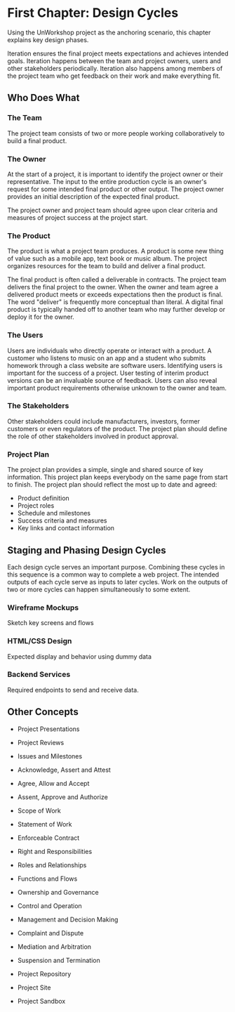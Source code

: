 # First Chapter: Design Cycles

Using the UnWorkshop project as the anchoring scenario, this chapter explains key design phases. 

Iteration ensures the final project meets expectations and achieves intended goals. Iteration happens between the team and project owners, users and other stakeholders periodically.  Iteration also happens among members of the project team who get feedback on their work and make everything fit.  


## Who Does What

### The Team

The project team consists of two or more people working collaboratively to build a final product.  

### The Owner

At the start of a project, it is important to identify the project owner or their representative. The input to the entire production cycle is an owner's request for some intended final product or other output.  The project owner provides an initial description of the expected final product. 

The project owner and project team should agree upon clear criteria and measures of project success at the project start.  

### The Product

The product is what a project team produces. A product is some new thing of value such as a mobile app, text book or music album. The project organizes resources for the team to build and deliver a final product. 

The final product is often called a deliverable in contracts. The project team delivers the final project to the owner. When the owner and team agree a delivered product meets or exceeds expectations then the product is final. The word "deliver" is frequently more conceptual than literal. A digital final product is typically handed off to another team who may further develop or deploy it for the owner. 


### The Users 

Users are individuals who directly operate or interact with a product.  A customer who listens to music on an app and a student who submits homework through a class website are software users. Identifying users is important for the success of a project.  User testing of interim product versions can be an invaluable source of feedback.  Users can also reveal important product requirements otherwise unknown to the owner and team. 

### The Stakeholders

Other stakeholders could include manufacturers, investors, former customers or even regulators of the product.  The project plan should define the role of other stakeholders involved in product approval.


### Project Plan

The project plan provides a simple, single and shared source of key information. This project plan keeps everybody on the same page from start to finish. The project plan should reflect the most up to date and agreed:  
* Product definition
* Project roles
* Schedule and milestones
* Success criteria and measures
* Key links and contact information


## Staging and Phasing Design Cycles

Each design cycle serves an important purpose.  Combining these cycles in this sequence is a common way to complete a web project. The intended outputs of each cycle serve as inputs to later cycles. Work on the outputs of two or more cycles can happen simultaneously to some extent. 

### Wireframe Mockups

Sketch key screens and flows

### HTML/CSS Design

Expected display and behavior using dummy data

### Backend Services 

Required endpoints to send and receive data.


## Other Concepts


* Project Presentations 
* Project Reviews
* Issues and Milestones


* Acknowledge, Assert and Attest
* Agree, Allow and Accept  
* Assent, Approve and Authorize

* Scope of Work
* Statement of Work
* Enforceable Contract

* Right and Responsibilities 
* Roles and Relationships
* Functions and Flows

* Ownership and Governance
* Control and Operation
* Management and Decision Making

* Complaint and Dispute
* Mediation and Arbitration
* Suspension and Termination

* Project Repository
* Project Site
* Project Sandbox